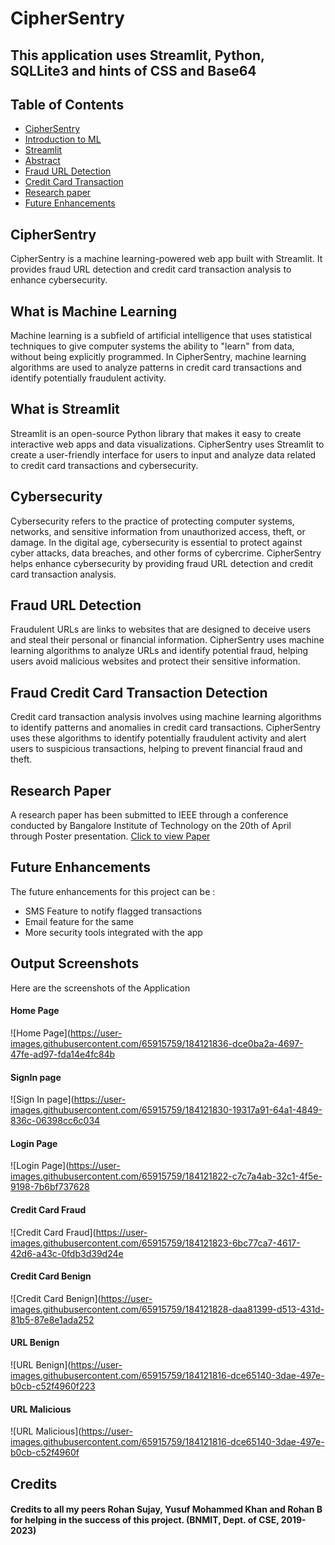 # CipherSentry
## This application uses Streamlit, Python, SQLLite3 and hints of CSS and Base64
## Table of Contents
- [ CipherSentry ](#CipherSentry)
- [ Introduction to ML ](#Introduction0)
- [ Streamlit ](#Streamlit)
- [ Abstract ](#Abstract)
- [ Fraud URL Detection ](#Introduction1)
- [ Credit Card Transaction ](#Introduction2)
- [ Research paper ](#Research)
- [ Future Enhancements ](#Future)


<a name = "CipherSentry"></a>
## CipherSentry
CipherSentry is a machine learning-powered web app built with Streamlit. It provides fraud URL detection and credit card transaction analysis to enhance cybersecurity.

<a name= "Introduction0"></a>
## What is Machine Learning 
Machine learning is a subfield of artificial intelligence that uses statistical techniques to give computer systems the ability to "learn" from data, without being explicitly programmed. In CipherSentry, machine learning algorithms are used to analyze patterns in credit card transactions and identify potentially fraudulent activity.

<a name = "Streamlit"></a>
## What is Streamlit
Streamlit is an open-source Python library that makes it easy to create interactive web apps and data visualizations. CipherSentry uses Streamlit to create a user-friendly interface for users to input and analyze data related to credit card transactions and cybersecurity.

<a name="Abstract"></a>
## Cybersecurity
Cybersecurity refers to the practice of protecting computer systems, networks, and sensitive information from unauthorized access, theft, or damage. In the digital age, cybersecurity is essential to protect against cyber attacks, data breaches, and other forms of cybercrime. CipherSentry helps enhance cybersecurity by providing fraud URL detection and credit card transaction analysis.

<a name="Introduction1"></a>
## Fraud URL Detection
Fraudulent URLs are links to websites that are designed to deceive users and steal their personal or financial information. CipherSentry uses machine learning algorithms to analyze URLs and identify potential fraud, helping users avoid malicious websites and protect their sensitive information.

<a name="Introduction2"></a>
## Fraud Credit Card Transaction Detection
Credit card transaction analysis involves using machine learning algorithms to identify patterns and anomalies in credit card transactions. CipherSentry uses these algorithms to identify potentially fraudulent activity and alert users to suspicious transactions, helping to prevent financial fraud and theft.

<a name="Research"></a>
## Research Paper
A research paper has been submitted to IEEE through a conference conducted by Bangalore Institute of Technology on the 20th of April through Poster presentation.
<a href="https://github.com/spavan2812/CipherSentry/blob/main/Research%20Paper.pdf">Click to view Paper</a>

<a name="Future"></a>
## Future Enhancements
The future enhancements for this project can be :
- SMS Feature to notify flagged transactions
- Email feature for the same
- More security tools integrated with the app

## Output Screenshots
Here are the screenshots of the Application
#### Home Page
![Home Page](https://user-images.githubusercontent.com/65915759/184121836-dce0ba2a-4697-47fe-ad97-fda14e4fc84b
#### SignIn page
![Sign In page](https://user-images.githubusercontent.com/65915759/184121830-19317a91-64a1-4849-836c-06398cc6c034
#### Login Page
![Login Page](https://user-images.githubusercontent.com/65915759/184121822-c7c7a4ab-32c1-4f5e-9198-7b6bf737628
#### Credit Card Fraud
![Credit Card Fraud](https://user-images.githubusercontent.com/65915759/184121823-6bc77ca7-4617-42d6-a43c-0fdb3d39d24e
#### Credit Card Benign
![Credit Card Benign](https://user-images.githubusercontent.com/65915759/184121828-daa81399-d513-431d-81b5-87e8e1ada252
#### URL Benign
![URL Benign](https://user-images.githubusercontent.com/65915759/184121816-dce65140-3dae-497e-b0cb-c52f4960f223
#### URL Malicious
![URL Malicious](https://user-images.githubusercontent.com/65915759/184121816-dce65140-3dae-497e-b0cb-c52f4960f


## Credits
#### Credits to all my peers Rohan Sujay, Yusuf Mohammed Khan and Rohan B for helping in the success of this project. (BNMIT, Dept. of CSE, 2019-2023)





